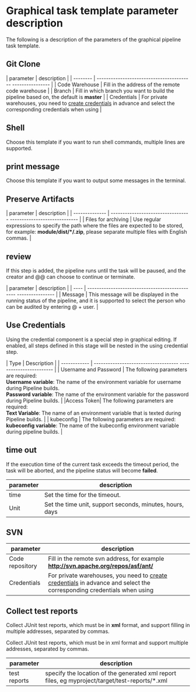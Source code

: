 # Graphical task template parameter description

The following is a description of the parameters of the graphical pipeline task template.

## Git Clone

| parameter | description |
| -------- | ----------------------------------------- ---------------- |
| Code Warehouse | Fill in the address of the remote code warehouse |
| Branch | Fill in which branch you want to build the pipeline based on, the default is __master__ |
| Credentials | For private warehouses, you need to [create credentials](../credential.md) in advance and select the corresponding credentials when using |

## Shell

Choose this template if you want to run shell commands, multiple lines are supported.

## print message

Choose this template if you want to output some messages in the terminal.

## Preserve Artifacts

| parameter | description |
| -------------- | ---------------------------------- ----------------------------- |
| Files for archiving | Use regular expressions to specify the path where the files are expected to be stored, for example: __module/dist/*/.zip__, please separate multiple files with English commas. |

## review

If this step is added, the pipeline runs until the task will be paused, and the creator and @@ can choose to continue or terminate.

| parameter | description |
| ---- | ----------------------------------------------- ---------------- |
| Message | This message will be displayed in the running status of the pipeline, and it is supported to select the person who can be audited by entering @ + user. |

## Use Credentials

Using the credential component is a special step in graphical editing. If enabled, all steps defined in this stage will be nested in the using credential step.

| Type | Description |
| ------------ | ------------------------------------ ------------------------ |
| Username and Password | The following parameters are required:<br /> __Username variable__: The name of the environment variable for username during Pipeline builds. <br />__Password variable__: The name of the environment variable for the password during Pipeline builds. |
|Access Token| The following parameters are required:<br />__Text Variable__: The name of an environment variable that is texted during Pipeline builds. |
| kubeconfig | The following parameters are required:<br /> __kubeconfig variable__: The name of the kubeconfig environment variable during pipeline builds. |

## time out

If the execution time of the current task exceeds the timeout period, the task will be aborted, and the pipeline status will become __failed__.

| parameter | description |
| ---- | ----------------------------------------- |
| time | Set the time for the timeout. |
| Unit | Set the time unit, support seconds, minutes, hours, days |

## SVN

| parameter | description |
| --- | --- |
| Code repository | Fill in the remote svn address, for example __http://svn.apache.org/repos/asf/ant/__ |
| Credentials | For private warehouses, you need to [create credentials](../credential.md) in advance and select the corresponding credentials when using |

## Collect test reports

Collect JUnit test reports, which must be in __xml__ format, and support filling in multiple addresses, separated by commas.

Collect JUnit test reports, which must be in xml format and support multiple addresses, separated by commas.

| parameter | description |
| --- | --- |
| test reports | specify the location of the generated xml report files, eg myproject/target/test-reports/*.xml |